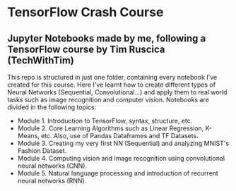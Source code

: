 # TensorFlow Crash Course

## Jupyter Notebooks made by me, following a TensorFlow course by Tim Ruscica (TechWithTim)

This repo is structured in just one folder, containing every notebook I've created for this course. Here I've learnt how to create different types of Neural Networks
(Sequential, Convolutional...) and apply them to real world tasks such as image recognition and computer vision. Notebooks are divided in the following topics:
 - Module 1. Introduction to TensorFlow, syntax, structure, etc.
 - Module 2. Core Learning Algorithms such as Linear Regression, K-Means, etc. Also, use of Pandas Dataframes and TF Datasets.
 - Module 3. Creating my very first NN (Sequential) and analyzing MNIST's Fashion Dataset.
 - Module 4. Computing vision and image recognition using convolutional neural networks (CNN).
 - Module 5. Natural language processing and introduction of recurrent neural networks (RNN).
